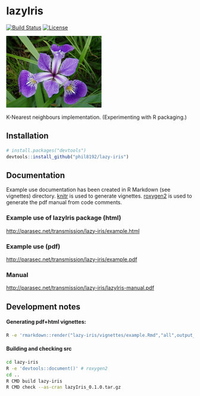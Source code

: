 # lazyIris
[![Build Status](https://travis-ci.org/phil8192/lazy-iris.svg?branch=master)](https://travis-ci.org/phil8192/lazy-iris) [![License](http://img.shields.io/badge/license-GPL%20%28%3E=%202%29-brightgreen.svg?style=flat)](http://www.gnu.org/licenses/gpl-2.0.html)

!["iris versicolor"](https://raw.githubusercontent.com/phil8192/lazy-iris/master/versicolor.png "iris versicolor")

K-Nearest neighbours implementation. (Experimenting with R packaging.)

## Installation

```R
# install.packages("devtools")
devtools::install_github("phil8192/lazy-iris")
```

## Documentation

Example use documentation has been created in R Markdown (see vignettes) 
directory. [knitr](https://github.com/yihui/knitr) is used to generate 
vignettes. [roxygen2](https://github.com/klutometis/roxygen) is used to 
generate the pdf manual from code comments.

### Example use of lazyIris package (html) 
http://parasec.net/transmission/lazy-iris/example.html

### Example use (pdf)
http://parasec.net/transmission/lazy-iris/example.pdf

### Manual 
http://parasec.net/transmission/lazy-iris/lazyIris-manual.pdf

## Development notes

#### Generating pdf+html vignettes:

```bash
R -e 'rmarkdown::render("lazy-iris/vignettes/example.Rmd","all",output_dir="/tmp")'
```

#### Building and checking src
```bash
cd lazy-iris
R -e 'devtools::document()' # roxygen2
cd ..
R CMD build lazy-iris
R CMD check --as-cran lazyIris_0.1.0.tar.gz 
```

